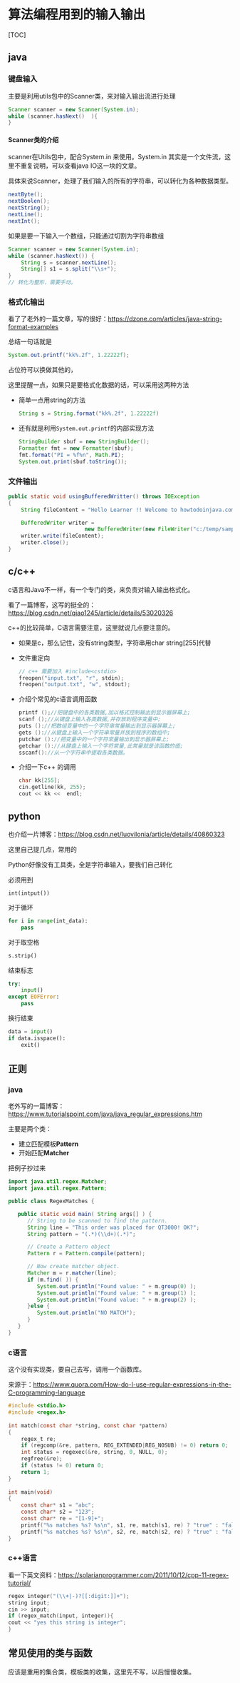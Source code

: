 # 算法编程用到的输入输出

[TOC]

## java

### 键盘输入

主要是利用utils包中的Scanner类，来对输入输出流进行处理

```java
Scanner scanner = new Scanner(System.in);
while (scanner.hasNext()  ){
}
```

#### Scanner类的介绍

scanner在Utils包中，配合System.in 来使用。System.in 其实是一个文件流，这里不重复说明，可以查看java IO这一块的文章。

具体来说Scanner，处理了我们输入的所有的字符串，可以转化为各种数据类型。

```java
nextByte();
nextBoolen();
nextString();
nextLine();
nextInt();
```

如果是要一下输入一个数组，只能通过切割为字符串数组

```java
Scanner scanner = new Scanner(System.in);
while (scanner.hasNext()) {
    String s = scanner.nextLine();
    String[] s1 = s.split("\\s+");
}
// 转化为整形，需要手动。
```



### 格式化输出

看了了老外的一篇文章，写的很好：<https://dzone.com/articles/java-string-format-examples>

总结一句话就是

```java
System.out.printf("kk%.2f", 1.22222f);
```

占位符可以换做其他的，

这里提醒一点，如果只是要格式化数据的话，可以采用这两种方法

- 简单一点用string的方法

  ```java
  String s = String.format("kk%.2f", 1.22222f)
  ```

- 还有就是利用`System.out.printf`的内部实现方法

  ```java
  StringBuilder sbuf = new StringBuilder();
  Formatter fmt = new Formatter(sbuf);
  fmt.format("PI = %f%n", Math.PI);
  System.out.print(sbuf.toString());
  ```

  

### 文件输出

```java
public static void usingBufferedWritter() throws IOException
{
    String fileContent = "Hello Learner !! Welcome to howtodoinjava.com.";

    BufferedWriter writer = 
    					new BufferedWriter(new FileWriter("c:/temp/samplefile1.txt"));
    writer.write(fileContent);
    writer.close();
}
```



## c/c++

c语言和Java不一样，有一个专门的类，来负责对输入输出格式化。

看了一篇博客，这写的挺全的：<https://blog.csdn.net/qiao1245/article/details/53020326>

c++的比较简单，C语言需要注意，这里就说几点要注意的。

- 如果是c，那么记住，没有string类型，字符串用char string[255]代替

- 文件重定向

  ```c
  // c++ 需要加入 #include<cstdio>  
  freopen("input.txt", "r", stdin);
  freopen("output.txt", "w", stdout);
  ```

- 介绍个常见的c语言调用函数

  ```c
  printf ();//把键盘中的各类数据,加以格式控制输出到显示器屏幕上; 
  scanf ();//从键盘上输入各类数据,并存放到程序变量中; 
  puts ()://把数组变量中的一个字符串常量输出到显示器屏幕上; 
  gets ()://从键盘上输入一个字符串常量并放到程序的数组中;
  putchar ()://把变量中的一个字符常量输出到显示器屏幕上; 
  getchar ()://从键盘上输入一个字符常量,此常量就是该函数的值; 
  sscanf()://从一个字符串中提取各类数据。
  ```

- 介绍一下c++ 的调用

  ```c++
  char kk[255];
  cin.getline(kk, 255);
  cout << kk <<  endl;
  ```



## python

也介绍一片博客：<https://blog.csdn.net/luovilonia/article/details/40860323>

这里自己提几点，常用的

Python好像没有工具类，全是字符串输入，要我们自己转化

必须用到

```pyhton
int(intput())
```

对于循环

```python
for i in range(int_data):
    pass
```

对于取空格

```python
s.strip()
```

结束标志

```python
try:
    input()
except EOFError:
    pass
```

换行结束

```python
data = input()
if data.isspace():
    exit()
```



## 正则

### java

老外写的一篇博客：<https://www.tutorialspoint.com/java/java_regular_expressions.htm>

主要是两个类：

- 建立匹配模板**Pattern**
- 开始匹配**Matcher**

把例子抄过来

```java
import java.util.regex.Matcher;
import java.util.regex.Pattern;

public class RegexMatches {

   public static void main( String args[] ) {
      // String to be scanned to find the pattern.
      String line = "This order was placed for QT3000! OK?";
      String pattern = "(.*)(\\d+)(.*)";

      // Create a Pattern object
      Pattern r = Pattern.compile(pattern);

      // Now create matcher object.
      Matcher m = r.matcher(line);
      if (m.find( )) {
         System.out.println("Found value: " + m.group(0) );
         System.out.println("Found value: " + m.group(1) );
         System.out.println("Found value: " + m.group(2) );
      }else {
         System.out.println("NO MATCH");
      }
   }
}
```

### c语言

这个没有实现类，要自己去写，调用一个函数库。

来源于：<https://www.quora.com/How-do-I-use-regular-expressions-in-the-C-programming-language>

```c
#include <stdio.h>
#include <regex.h>
 
int match(const char *string, const char *pattern)
{
    regex_t re;
    if (regcomp(&re, pattern, REG_EXTENDED|REG_NOSUB) != 0) return 0;
    int status = regexec(&re, string, 0, NULL, 0);
    regfree(&re);
    if (status != 0) return 0;
    return 1;
}
 
int main(void)
{
    const char* s1 = "abc";
    const char* s2 = "123";
    const char* re = "[1-9]+";
    printf("%s matches %s? %s\n", s1, re, match(s1, re) ? "true" : "false");
    printf("%s matches %s? %s\n", s2, re, match(s2, re) ? "true" : "false");
}
```

### c++语言

看一下英文资料：<https://solarianprogrammer.com/2011/10/12/cpp-11-regex-tutorial/>

```c++
regex integer("(\\+|-)?[[:digit:]]+");
string input;
cin >> input;
if (regex_match(input, integer)){
cout << "yes this string is integer";
}
```



## 常见使用的类与函数

应该是重用的集合类，模板类的收集，这里先不写，以后慢慢收集。



